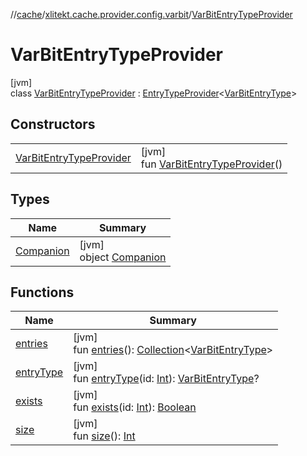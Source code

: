 //[cache](../../../index.md)/[xlitekt.cache.provider.config.varbit](../index.md)/[VarBitEntryTypeProvider](index.md)

# VarBitEntryTypeProvider

[jvm]\
class [VarBitEntryTypeProvider](index.md) : [EntryTypeProvider](../../xlitekt.cache.provider/-entry-type-provider/index.md)&lt;[VarBitEntryType](../-var-bit-entry-type/index.md)&gt;

## Constructors

| | |
|---|---|
| [VarBitEntryTypeProvider](-var-bit-entry-type-provider.md) | [jvm]<br>fun [VarBitEntryTypeProvider](-var-bit-entry-type-provider.md)() |

## Types

| Name | Summary |
|---|---|
| [Companion](-companion/index.md) | [jvm]<br>object [Companion](-companion/index.md) |

## Functions

| Name | Summary |
|---|---|
| [entries](../../xlitekt.cache.provider/-entry-type-provider/entries.md) | [jvm]<br>fun [entries](../../xlitekt.cache.provider/-entry-type-provider/entries.md)(): [Collection](https://kotlinlang.org/api/latest/jvm/stdlib/kotlin.collections/-collection/index.html)&lt;[VarBitEntryType](../-var-bit-entry-type/index.md)&gt; |
| [entryType](../../xlitekt.cache.provider/-entry-type-provider/entry-type.md) | [jvm]<br>fun [entryType](../../xlitekt.cache.provider/-entry-type-provider/entry-type.md)(id: [Int](https://kotlinlang.org/api/latest/jvm/stdlib/kotlin/-int/index.html)): [VarBitEntryType](../-var-bit-entry-type/index.md)? |
| [exists](../../xlitekt.cache.provider/-entry-type-provider/exists.md) | [jvm]<br>fun [exists](../../xlitekt.cache.provider/-entry-type-provider/exists.md)(id: [Int](https://kotlinlang.org/api/latest/jvm/stdlib/kotlin/-int/index.html)): [Boolean](https://kotlinlang.org/api/latest/jvm/stdlib/kotlin/-boolean/index.html) |
| [size](../../xlitekt.cache.provider/-entry-type-provider/size.md) | [jvm]<br>fun [size](../../xlitekt.cache.provider/-entry-type-provider/size.md)(): [Int](https://kotlinlang.org/api/latest/jvm/stdlib/kotlin/-int/index.html) |
